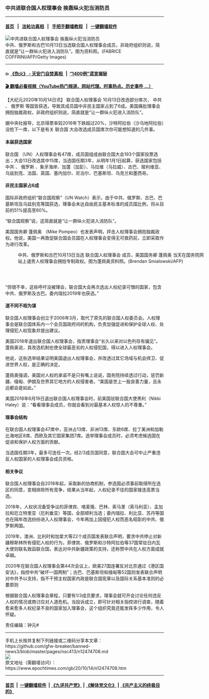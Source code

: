 ### 中共进联合国人权理事会 挨轰纵火犯当消防员
------------------------

#### [首页](https://github.com/gfw-breaker/banned-news3/blob/master/README.md) &nbsp;&nbsp;|&nbsp;&nbsp; [法轮功真相](https://github.com/begood0513/basic/blob/master/README.md)  &nbsp;&nbsp;|&nbsp;&nbsp; [手把手翻墙教程](https://github.com/gfw-breaker/guides/wiki)  &nbsp;&nbsp;|&nbsp;&nbsp; [一键翻墙软件](https://github.com/gfw-breaker/nogfw/blob/master/README.md)  



<div><img alt="中共进联合国人权理事会 挨轰纵火犯当消防员" class="attachment-djy_600_400 size-djy_600_400 wp-post-image" src="https://i.epochtimes.com/assets/uploads/2006/11/611140547371164.jpg"/>
<div class="caption">
 中共、俄罗斯和古巴10月13日当选联合国人权理事会成员，非政府组织则说，简直就是“让一群纵火犯进入消防队”。图为资料照。(FABRICE COFFRINI/AFP/Getty Images)
</div></div><hr/>

#### 💥 [《伪火》 - 天安门自焚真相 ](http://158.247.195.190:10000/videos/blog/weihuo.html)&nbsp; |&nbsp; [“1400例”谎言揭秘  ](http://158.247.195.190:10000/videos/blog/jiexi1400.html)

#### [ 🎬  翻墙必看视频（YouTube热门频道、网站代理、时事热点、历史事件 ...）](https://github.com/gfw-breaker/links/blob/master/banned.md)

<div><p>
 【大纪元2020年10月14日讯】
 <ok href="https://www.epochtimes.com/gb/tag/%E8%81%94%E5%90%88%E5%9B%BD%E4%BA%BA%E6%9D%83%E7%90%86%E4%BA%8B%E4%BC%9A.html">
  联合国人权理事会
 </ok>
 10月13日改选部分席次，
 <ok href="https://www.epochtimes.com/gb/tag/%E4%B8%AD%E5%85%B1.html">
  中共
 </ok>
 、
 <ok href="https://www.epochtimes.com/gb/tag/%E4%BF%84%E7%BD%97%E6%96%AF.html">
  俄罗斯
 </ok>
 等国皆获选，导致其成员国中非民主国家占到了6成。美国痛批理事会拥抱独裁政权，非政府组织则说，简直就是“让一群纵火犯进入消防队”。
</p>
<p>
 据中央社报导，北京得票率较2016年下跌超过20%，沙特阿拉伯（沙乌地阿拉伯）没抢下一席，以下是有关
 <ok href="https://www.epochtimes.com/gb/tag/%E8%81%94%E5%90%88%E5%9B%BD.html">
  联合国
 </ok>
 大会改选成员国席次你可能想知道的几件事。
</p>
<h4>
 本届获选国家
</h4>
<p>
 <ok href="https://www.epochtimes.com/gb/tag/%E8%81%94%E5%90%88%E5%9B%BD.html">
  联合国
 </ok>
 （UN）人权理事会有47席，成员国组成由联合国大会193个国家投票选出；大会13日改选其中15席，当选国任期3年，从明年1月1日起算，获选国家包括
 <ok href="https://www.epochtimes.com/gb/tag/%E4%B8%AD%E5%85%B1.html">
  中共
 </ok>
 、
 <ok href="https://www.epochtimes.com/gb/tag/%E4%BF%84%E7%BD%97%E6%96%AF.html">
  俄罗斯
 </ok>
 、象牙海岸、加蓬（加彭）、马拉维（马拉威）、古巴、玻利维亚、乌兹别克、法国、英国、塞内加尔、尼泊尔、巴基斯坦、乌克兰和墨西哥。
</p>
<h4>
 非民主国家占6成
</h4>
<p>
 国际非政府组织“联合国观察”（UN Watch）表示，由于中共、俄罗斯、古巴、巴基斯坦及乌兹别克等国获选，理事会未达自由民主基本标准的成员国比例，将从目前的51%提高至60%。
</p>
<p>
 “联合国观察”说，这简直就是“让一群纵火犯进入消防队”。
</p>
<p>
 美国国务卿
 <ok href="https://www.epochtimes.com/gb/tag/%E8%93%AC%E4%BD%A9%E5%A5%A5.html">
  蓬佩奥
 </ok>
 （Mike Pompeo）也发表声明，抨击人权理事会拥抱独裁政权。他说，美国一再敦促联合国会员国在人权理事会变得无可救药前，立即采取作为进行改革。
</p>
<figure class="wp-caption aligncenter" id="attachment_12469049" style="width: 600px">
 <ok href="https://i.epochtimes.com/assets/uploads/2020/10/533edd4e2b1367c3b1f854cfbf61d265-600x400.jpg">
  <img alt="" class="size-large wp-image-12469049" src="https://i.epochtimes.com/assets/uploads/2020/10/533edd4e2b1367c3b1f854cfbf61d265-600x400-600x400.jpg"/>
 </ok>
 <br/><figcaption class="wp-caption-text">
  中共、俄罗斯和古巴10月13日当选
  <ok href="https://www.epochtimes.com/gb/tag/%E8%81%94%E5%90%88%E5%9B%BD%E4%BA%BA%E6%9D%83%E7%90%86%E4%BA%8B%E4%BC%9A.html">
   联合国人权理事会
  </ok>
  成员，美国国务卿
  <ok href="https://www.epochtimes.com/gb/tag/%E8%93%AC%E4%BD%A9%E5%A5%A5.html">
   蓬佩奥
  </ok>
  当天在国务院网站上谴责人权理事会拥抱专制政权。图为蓬佩奥资料照。(Brendan Smialowski/AFP)
 </figcaption><br/>
</figure><br/>
<p>
 “但很不幸，这些呼吁没被理会，联合国大会再次选出人权纪录可憎的国家，包含中共、俄罗斯及古巴。委内瑞拉2019年也获选。”
</p>
<h4>
 道不同不相为谋
</h4>
<p>
 联合国人权理事会创立于2006年3月，取代了原先的联合国人权委员会。人权理事会是联合国体系内一个会员国政府间的机构，负责加强促进和保护全球人权、处理侵犯人权现象并提出建议。
</p>
<p>
 美国2018年退出联合国人权理事会，指责理事会“长久以来对以色列存有偏见”。蓬佩奥说，其改选机制也使全球最恶劣的人权侵犯国，得以进入人权理事会。
</p>
<p>
 他说，这些选举结果证明美国退出人权理事会，并改透过其它场域与机会捍卫、促进世界人权，是正确的决定。
</p>
<p>
 蓬佩奥强调，美国对人权的承诺不是只有嘴上说说，国务院持续透过行动，惩罚新疆、缅甸、伊朗及世界其它地方的人权侵害者。“美国是世上一股良善力量，且永远都会是如此。”
</p>
<p>
 美国2018年6月19日退出联合国人权理事会时，前美国驻联合国大使黑利（Nikki Haley）说：“看看理事会成员，你就会看到对最基本人权惊人的不尊重。”
</p>
<h4>
 理事会结构
</h4>
<p>
 在联合国人权理事会47席中，亚洲占13席、非洲13席、东欧6席、拉丁美洲和加勒比海地区8席、西欧及其它国家集团7席。选举理事会成员时，必须考虑候选国在促进和保护人权方面的贡献。
</p>
<p>
 当选国任期3年，最多可连任一次。经2/3成员国同意，联合国大会可中止严重违反人权国家的人权理事会成员资格。
</p>
<h4>
 相关争议
</h4>
<p>
 联合国人权理事会自2018年起，采取新的协商机制，参选国必须事前取得所在选区的同意，变相排除所有竞争，结果从当年起，人权纪录不佳的国家接连高票当选。
</p>
<p>
 2018年，人权状况备受争议的菲律宾、喀麦隆、巴林、索马里（索马利亚）、孟加拉和厄立特里亚（厄利垂亚）等国，全部顺利当选；委内瑞拉、利比亚、苏丹等国也在隔年改选纷纷进入人权理事会，今年再加上因侵犯人权而恶名昭彰的中共、俄罗斯两国。
</p>
<p>
 2019年，澳洲、比利时和加拿大等22个成员国发表联合声明，要求中共停止对新疆穆斯林所有侵犯人权的行为，菲律宾、俄罗斯和沙特阿拉伯等37国常驻日内瓦大使则联名致函联合国，表达对中共新疆政策的支持，还称赞中共在人权方面成就卓越。
</p>
<p>
 2020年在联合国人权理事会第44次会议上，欧美27国连署反对北京通过《港区国安法》，指控中共“破坏一国两制”；古巴、巴基斯坦和缅甸等52国则发表联合声明对中共予以支持，指不干预主权国家内政是联合国宪章以及国际关系基本准则的必要原则
</p>
<p>
 根据联合国人权理事会章程，只要有1/3成员要求，理事会就可开会讨论任何违反人权的情况或商讨应对人道危机。当投诉成立，即可针对相关指控进行调查，随着愈来愈多人权纪录不良的国家加入理事会，这个组织究竟还能发挥多少作用，令人怀疑。
</p>
<p>
 责任编辑：钟元#
</p>
</div>
<hr/>
手机上长按并复制下列链接或二维码分享本文章：<br/>
https://github.com/gfw-breaker/banned-news3/blob/master/pages/nsc413/n12474708.md <br/>
<a href='https://github.com/gfw-breaker/banned-news3/blob/master/pages/nsc413/n12474708.md'><img src='https://github.com/gfw-breaker/banned-news3/blob/master/pages/nsc413/n12474708.md.png'/></a> <br/>
原文地址（需翻墙访问）：https://www.epochtimes.com/gb/20/10/14/n12474708.htm


------------------------
#### [首页](https://github.com/gfw-breaker/banned-news3/blob/master/README.md) &nbsp;|&nbsp; [一键翻墙软件](https://github.com/gfw-breaker/nogfw/blob/master/README.md) &nbsp;| [《九评共产党》](https://github.com/gfw-breaker/9ping.md/blob/master/README.md#九评之一评共产党是什么) | [《解体党文化》](https://github.com/gfw-breaker/jtdwh.md/blob/master/README.md) | [《共产主义的终极目的》](https://github.com/gfw-breaker/gczydzjmd.md/blob/master/README.md)


<img src='http://gfw-breaker.win/banned-news3/pages/nsc413/n12474708.md' width='0px' height='0px'/>